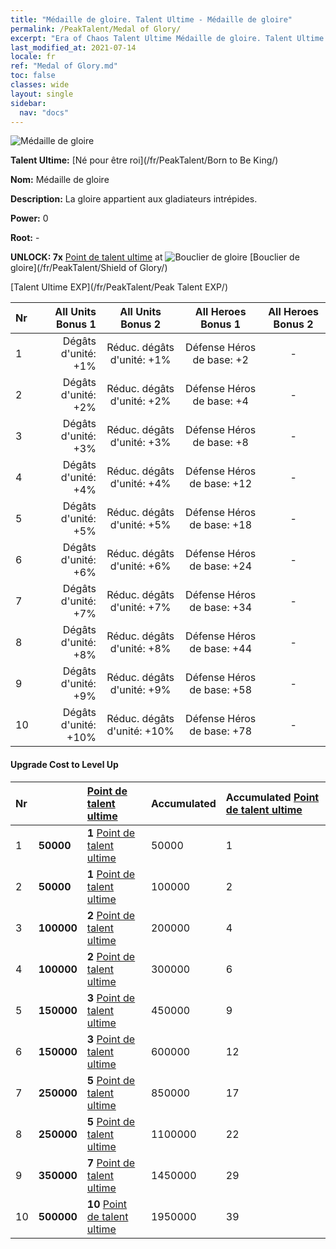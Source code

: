 ```yaml
---
title: "Médaille de gloire. Talent Ultime - Médaille de gloire"
permalink: /PeakTalent/Medal of Glory/
excerpt: "Era of Chaos Talent Ultime Médaille de gloire. Talent Ultime Médaille de gloire. Médaille de gloire"
last_modified_at: 2021-07-14
locale: fr
ref: "Medal of Glory.md"
toc: false
classes: wide
layout: single
sidebar:
  nav: "docs"
---
```


  ![Médaille de gloire](/images/pt/talent_4203.png)

  **Talent Ultime:** [Né pour être roi](/fr/PeakTalent/Born to Be King/)

  **Nom:** Médaille de gloire

  **Description:** La gloire appartient aux gladiateurs intrépides.

  **Power:** 0

  **Root:** -

  **UNLOCK: 7x** [Point de talent ultime](/ItemsFR/con_934/) at ![Bouclier de gloire](/images/pt/talent_4202.png) [Bouclier de gloire](/fr/PeakTalent/Shield of Glory/)

  [Talent Ultime EXP](/fr/PeakTalent/Peak Talent EXP/)

  | Nr | All Units Bonus 1 | All Units Bonus 2 | All Heroes Bonus 1 | All Heroes Bonus 2 |
  |:---|--------------:|:-------------:|:-------------:|:-------------:|
  | 1 | Dégâts d'unité: +1% | Réduc. dégâts d'unité: +1% | Défense Héros de base: +2 | - |
  | 2 | Dégâts d'unité: +2% | Réduc. dégâts d'unité: +2% | Défense Héros de base: +4 | - |
  | 3 | Dégâts d'unité: +3% | Réduc. dégâts d'unité: +3% | Défense Héros de base: +8 | - |
  | 4 | Dégâts d'unité: +4% | Réduc. dégâts d'unité: +4% | Défense Héros de base: +12 | - |
  | 5 | Dégâts d'unité: +5% | Réduc. dégâts d'unité: +5% | Défense Héros de base: +18 | - |
  | 6 | Dégâts d'unité: +6% | Réduc. dégâts d'unité: +6% | Défense Héros de base: +24 | - |
  | 7 | Dégâts d'unité: +7% | Réduc. dégâts d'unité: +7% | Défense Héros de base: +34 | - |
  | 8 | Dégâts d'unité: +8% | Réduc. dégâts d'unité: +8% | Défense Héros de base: +44 | - |
  | 9 | Dégâts d'unité: +9% | Réduc. dégâts d'unité: +9% | Défense Héros de base: +58 | - |
  | 10 | Dégâts d'unité: +10% | Réduc. dégâts d'unité: +10% | Défense Héros de base: +78 | - |


#### Upgrade Cost to Level Up

  | Nr | <i class="fas fa-coins"/> | [Point de talent ultime](/ItemsFR/con_934/) | Accumulated <i class="fas fa-coins"/> | Accumulated [Point de talent ultime](/ItemsFR/con_934/) |
  |:---|:--------------|:-------------|:-------------|:-------------|
  | 1 | **50000** | **1** [Point de talent ultime](/ItemsFR/con_934/) | 50000 | 1 |
  | 2 | **50000** | **1** [Point de talent ultime](/ItemsFR/con_934/) | 100000 | 2 |
  | 3 | **100000** | **2** [Point de talent ultime](/ItemsFR/con_934/) | 200000 | 4 |
  | 4 | **100000** | **2** [Point de talent ultime](/ItemsFR/con_934/) | 300000 | 6 |
  | 5 | **150000** | **3** [Point de talent ultime](/ItemsFR/con_934/) | 450000 | 9 |
  | 6 | **150000** | **3** [Point de talent ultime](/ItemsFR/con_934/) | 600000 | 12 |
  | 7 | **250000** | **5** [Point de talent ultime](/ItemsFR/con_934/) | 850000 | 17 |
  | 8 | **250000** | **5** [Point de talent ultime](/ItemsFR/con_934/) | 1100000 | 22 |
  | 9 | **350000** | **7** [Point de talent ultime](/ItemsFR/con_934/) | 1450000 | 29 |
  | 10 | **500000** | **10** [Point de talent ultime](/ItemsFR/con_934/) | 1950000 | 39 |
